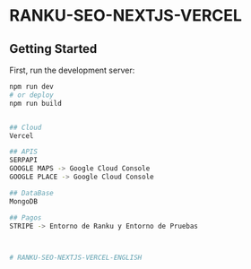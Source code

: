 # RANKU-SEO-NEXTJS-VERCEL

## Getting Started

First, run the development server:

```bash
npm run dev
# or deploy
npm run build 


## Cloud
Vercel

## APIS
SERPAPI
GOOGLE MAPS -> Google Cloud Console
GOOGLE PLACE -> Google Cloud Console

## DataBase
MongoDB

## Pagos
STRIPE -> Entorno de Ranku y Entorno de Pruebas



# RANKU-SEO-NEXTJS-VERCEL-ENGLISH
